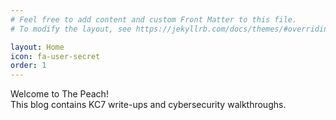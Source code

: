 ```yaml
---
# Feel free to add content and custom Front Matter to this file.
# To modify the layout, see https://jekyllrb.com/docs/themes/#overriding-theme-defaults

layout: Home
icon: fa-user-secret
order: 1
---
```


Welcome to The Peach!  
This blog contains KC7 write-ups and cybersecurity walkthroughs.